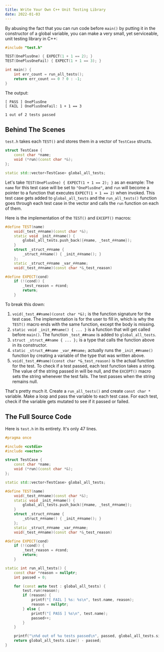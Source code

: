 ```yaml
---
title: Write Your Own C++ Unit Testing Library
date: 2022-01-03
---
```


By abusing the fact that you can run code before `main()` by putting it in the
constructor of a global variable, you can make a very small, yet serviceable,
unit testing library in C++:

```c++
#include "test.h"

TEST(OnePlusOne) { EXPECT(1 + 1 == 2); }
TEST(OnePlusOneFail) { EXPECT(1 + 1 == 3); }

int main() {
    int err_count = run_all_tests();
    return err_count == 0 ? 0 : -1;
}
```

The output:

```
[ PASS ] OnePlusOne
[ FAIL ] OnePlusOneFail: 1 + 1 == 3

1 out of 2 tests passed
```

## Behind The Scenes

`test.h` takes each `TEST()` and stores them in a vector of `TestCase` structs.

```c++
struct TestCase {
    const char *name;
    void (*run)(const char *&);
};

static std::vector<TestCase> global_all_tests;
```

Let's take `TEST(OnePlusOne) { EXPECT(1 + 1 == 2); }` as an example: The `name`
for this test case will be set to `"OnePlusOne"`, and `run` will become a
pointer to a function that executes `EXPECT(1 + 1 == 2)` when invoked.
This test case gets added to `global_all_tests` and the `run_all_tests()` function
goes through each test case in the vector and calls the `run` function on each of them.

Here is the implementation of the `TEST()` and `EXCEPT()` macros:

```c++
#define TEST(name)                                                             \
    void(_test_##name)(const char *&);                                         \
    static void _init_##name() {                                               \
        global_all_tests.push_back({#name, _test_##name});                     \
    }                                                                          \
    struct _struct_##name {                                                    \
        _struct_##name() { _init_##name(); }                                   \
    };                                                                         \
    static _struct_##name _var_##name;                                         \
    void(_test_##name)(const char *&_test_reason)

#define EXPECT(cond)                                                           \
    if (!(cond)) {                                                             \
        _test_reason = #cond;                                                  \
        return;                                                                \
    }
```

To break this down:
  1. `void(_test_##name)(const char *&);` is the function signature for the test case.
     The implementation is for the user to fill in, which is why the `TEST()` macro
     ends with the same function, except the body is missing.
  2. `static void _init_##name() { ... }` is a function that will get called before `main()`.
     The function `_test_##name` is added to `global_all_tests`.
  3. `struct _struct_##name { ... };` is a type that calls the function above in its
     constructor.
  4. `static _struct_##name _var_##name;` actually runs the `_init_##name()` function
     by creating a variable of the type that was written above.
  5. `void(_test_##name)(const char *&_test_reason)` is the actual function for the test.
     To check if a test passed, each test function takes a string. The value of the
     string passed in will be null, and the `EXCEPT()` macro sets the string whenever
     the test fails. The test passes when the string remains null.

That's pretty much it. Create a `run_all_tests()` and create `const char *` variable.
Make a loop and pass the variable to each test case. For each test, check if the
variable gets mutated to see if it passed or failed.

## The Full Source Code

Here is `test.h` in its entirety. It's only 47 lines.

```c++
#pragma once

#include <cstdio>
#include <vector>

struct TestCase {
    const char *name;
    void (*run)(const char *&);
};

static std::vector<TestCase> global_all_tests;

#define TEST(name)                                                             \
    void(_test_##name)(const char *&);                                         \
    static void _init_##name() {                                               \
        global_all_tests.push_back({#name, _test_##name});                     \
    }                                                                          \
    struct _struct_##name {                                                    \
        _struct_##name() { _init_##name(); }                                   \
    };                                                                         \
    static _struct_##name _var_##name;                                         \
    void(_test_##name)(const char *&_test_reason)

#define EXPECT(cond)                                                           \
    if (!(cond)) {                                                             \
        _test_reason = #cond;                                                  \
        return;                                                                \
    }

static int run_all_tests() {
    const char *reason = nullptr;
    int passed = 0;

    for (const auto test : global_all_tests) {
        test.run(reason);
        if (reason) {
            printf("[ FAIL ] %s: %s\n", test.name, reason);
            reason = nullptr;
        } else {
            printf("[ PASS ] %s\n", test.name);
            passed++;
        }
    }

    printf("\n%d out of %u tests passed\n", passed, global_all_tests.size());
    return global_all_tests.size() - passed;
}
```

